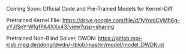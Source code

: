 Coming Soon: Official Code and Pre-Trained Models for Kernel-Diff

Pretrained Kernel File: https://drive.google.com/file/d/1yYonjCVMh6g-yYJISnY-WfgfPA4XXx43/view?usp=sharing

Pretrained Non-Blind Solver, DWDN: https://gitlab.mpi-klsb.mpg.de/jdong/dwdn/-/blob/master/model/model_DWDN.pt


